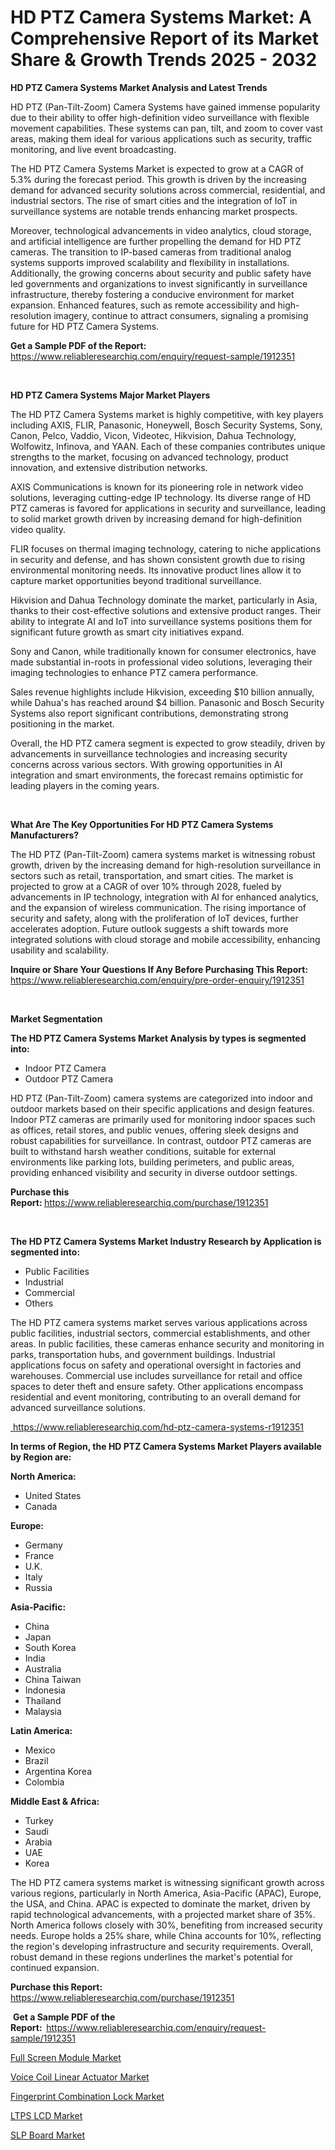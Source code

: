 <p><h1>HD PTZ Camera Systems Market: A Comprehensive Report of its Market Share & Growth Trends 2025 - 2032</h1></p><p><strong>HD PTZ Camera Systems Market Analysis and Latest Trends</strong></p>
<p><p>HD PTZ (Pan-Tilt-Zoom) Camera Systems have gained immense popularity due to their ability to offer high-definition video surveillance with flexible movement capabilities. These systems can pan, tilt, and zoom to cover vast areas, making them ideal for various applications such as security, traffic monitoring, and live event broadcasting.</p><p>The HD PTZ Camera Systems Market is expected to grow at a CAGR of 5.3% during the forecast period. This growth is driven by the increasing demand for advanced security solutions across commercial, residential, and industrial sectors. The rise of smart cities and the integration of IoT in surveillance systems are notable trends enhancing market prospects.</p><p>Moreover, technological advancements in video analytics, cloud storage, and artificial intelligence are further propelling the demand for HD PTZ cameras. The transition to IP-based cameras from traditional analog systems supports improved scalability and flexibility in installations. Additionally, the growing concerns about security and public safety have led governments and organizations to invest significantly in surveillance infrastructure, thereby fostering a conducive environment for market expansion. Enhanced features, such as remote accessibility and high-resolution imagery, continue to attract consumers, signaling a promising future for HD PTZ Camera Systems.</p></p>
<p><strong>Get a Sample PDF of the Report:&nbsp;</strong> <a href="https://www.reliableresearchiq.com/enquiry/request-sample/1912351?utm_campaign=1123&utm_medium=2&utm_source=Github&utm_content=ia&utm_term=11022025&utm_id=hd-ptz-camera-systems">https://www.reliableresearchiq.com/enquiry/request-sample/1912351</a></p>
<p>&nbsp;</p>
<p><strong>HD PTZ Camera Systems Major Market Players</strong></p>
<p><p>The HD PTZ Camera Systems market is highly competitive, with key players including AXIS, FLIR, Panasonic, Honeywell, Bosch Security Systems, Sony, Canon, Pelco, Vaddio, Vicon, Videotec, Hikvision, Dahua Technology, Wolfowitz, Infinova, and YAAN. Each of these companies contributes unique strengths to the market, focusing on advanced technology, product innovation, and extensive distribution networks.</p><p>AXIS Communications is known for its pioneering role in network video solutions, leveraging cutting-edge IP technology. Its diverse range of HD PTZ cameras is favored for applications in security and surveillance, leading to solid market growth driven by increasing demand for high-definition video quality.</p><p>FLIR focuses on thermal imaging technology, catering to niche applications in security and defense, and has shown consistent growth due to rising environmental monitoring needs. Its innovative product lines allow it to capture market opportunities beyond traditional surveillance.</p><p>Hikvision and Dahua Technology dominate the market, particularly in Asia, thanks to their cost-effective solutions and extensive product ranges. Their ability to integrate AI and IoT into surveillance systems positions them for significant future growth as smart city initiatives expand.</p><p>Sony and Canon, while traditionally known for consumer electronics, have made substantial in-roots in professional video solutions, leveraging their imaging technologies to enhance PTZ camera performance.</p><p>Sales revenue highlights include Hikvision, exceeding $10 billion annually, while Dahua's has reached around $4 billion. Panasonic and Bosch Security Systems also report significant contributions, demonstrating strong positioning in the market.</p><p>Overall, the HD PTZ camera segment is expected to grow steadily, driven by advancements in surveillance technologies and increasing security concerns across various sectors. With growing opportunities in AI integration and smart environments, the forecast remains optimistic for leading players in the coming years.</p></p>
<p>&nbsp;</p>
<p><strong>What Are The Key Opportunities For HD PTZ Camera Systems Manufacturers?</strong></p>
<p><p>The HD PTZ (Pan-Tilt-Zoom) camera systems market is witnessing robust growth, driven by the increasing demand for high-resolution surveillance in sectors such as retail, transportation, and smart cities. The market is projected to grow at a CAGR of over 10% through 2028, fueled by advancements in IP technology, integration with AI for enhanced analytics, and the expansion of wireless communication. The rising importance of security and safety, along with the proliferation of IoT devices, further accelerates adoption. Future outlook suggests a shift towards more integrated solutions with cloud storage and mobile accessibility, enhancing usability and scalability.</p></p>
<p><strong>Inquire or Share Your Questions If Any Before Purchasing This Report:</strong> <a href="https://www.reliableresearchiq.com/enquiry/pre-order-enquiry/1912351?utm_campaign=1123&utm_medium=2&utm_source=Github&utm_content=ia&utm_term=11022025&utm_id=hd-ptz-camera-systems">https://www.reliableresearchiq.com/enquiry/pre-order-enquiry/1912351</a></p>
<p>&nbsp;</p>
<p><strong>Market Segmentation</strong></p>
<p><strong>The HD PTZ Camera Systems Market Analysis by types is segmented into:</strong></p>
<p><ul><li>Indoor PTZ Camera</li><li>Outdoor PTZ Camera</li></ul></p>
<p><p>HD PTZ (Pan-Tilt-Zoom) camera systems are categorized into indoor and outdoor markets based on their specific applications and design features. Indoor PTZ cameras are primarily used for monitoring indoor spaces such as offices, retail stores, and public venues, offering sleek designs and robust capabilities for surveillance. In contrast, outdoor PTZ cameras are built to withstand harsh weather conditions, suitable for external environments like parking lots, building perimeters, and public areas, providing enhanced visibility and security in diverse outdoor settings.</p></p>
<p><strong>Purchase this Report:&nbsp;</strong><a href="https://www.reliableresearchiq.com/purchase/1912351?utm_campaign=1123&utm_medium=2&utm_source=Github&utm_content=ia&utm_term=11022025&utm_id=hd-ptz-camera-systems">https://www.reliableresearchiq.com/purchase/1912351</a></p>
<p>&nbsp;</p>
<p><strong>The HD PTZ Camera Systems Market Industry Research by Application is segmented into:</strong></p>
<p><ul><li>Public Facilities</li><li>Industrial</li><li>Commercial</li><li>Others</li></ul></p>
<p><p>The HD PTZ camera systems market serves various applications across public facilities, industrial sectors, commercial establishments, and other areas. In public facilities, these cameras enhance security and monitoring in parks, transportation hubs, and government buildings. Industrial applications focus on safety and operational oversight in factories and warehouses. Commercial use includes surveillance for retail and office spaces to deter theft and ensure safety. Other applications encompass residential and event monitoring, contributing to an overall demand for advanced surveillance solutions.</p></p>
<p><a href="https://www.reliableresearchiq.com/hd-ptz-camera-systems-r1912351?utm_campaign=1123&utm_medium=2&utm_source=Github&utm_content=ia&utm_term=11022025&utm_id=hd-ptz-camera-systems">&nbsp;https://www.reliableresearchiq.com/hd-ptz-camera-systems-r1912351</a></p>
<p><strong>In terms of Region, the HD PTZ Camera Systems Market Players available by Region are:</strong></p>
<p>
    <p> <strong> North America: </strong>
        <ul>
            <li>United States</li>
            <li>Canada</li>
        </ul>
        </p> 
    <p> <strong> Europe: </strong>
        <ul>
            <li>Germany</li>
            <li>France</li>
            <li>U.K.</li>
            <li>Italy</li>
            <li>Russia</li>
        </ul>
        </p> 
    <p> <strong> Asia-Pacific: </strong>
        <ul>
            <li>China</li>
            <li>Japan</li>
            <li>South Korea</li>
            <li>India</li>
            <li>Australia</li>
            <li>China Taiwan</li>
            <li>Indonesia</li>
            <li>Thailand</li>
            <li>Malaysia</li>
        </ul>
        </p> 
    <p> <strong> Latin America: </strong>
        <ul>
            <li>Mexico</li>
            <li>Brazil</li>
            <li>Argentina Korea</li>
            <li>Colombia</li>
        </ul>
        </p> 
    <p> <strong> Middle East & Africa: </strong>
        <ul>
            <li>Turkey</li>
            <li>Saudi</li>
            <li>Arabia</li>
            <li>UAE</li>
            <li>Korea</li>
        </ul>
    </p>
    </p>
<p><p>The HD PTZ camera systems market is witnessing significant growth across various regions, particularly in North America, Asia-Pacific (APAC), Europe, the USA, and China. APAC is expected to dominate the market, driven by rapid technological advancements, with a projected market share of 35%. North America follows closely with 30%, benefiting from increased security needs. Europe holds a 25% share, while China accounts for 10%, reflecting the region's developing infrastructure and security requirements. Overall, robust demand in these regions underlines the market's potential for continued expansion.</p></p>
<p><strong>Purchase this Report: </strong><a href="https://www.reliableresearchiq.com/purchase/1912351?utm_campaign=1123&utm_medium=2&utm_source=Github&utm_content=ia&utm_term=11022025&utm_id=hd-ptz-camera-systems">https://www.reliableresearchiq.com/purchase/1912351</a></p>
<p>&nbsp;<strong>Get a Sample PDF of the Report:&nbsp;&nbsp;</strong><a href="https://www.reliableresearchiq.com/enquiry/request-sample/1912351?utm_campaign=1123&utm_medium=2&utm_source=Github&utm_content=ia&utm_term=11022025&utm_id=hd-ptz-camera-systems">https://www.reliableresearchiq.com/enquiry/request-sample/1912351</a></p>
<p><strong></strong></p>
<p><p><a href="https://github.com/pistosnashxo/Market-Research-Report-List-1/blob/main/full-screen-module-market.md?utm_campaign=1123&utm_medium=2&utm_source=Github&utm_content=ia&utm_term=11022025&utm_id=hd-ptz-camera-systems">Full Screen Module Market</a></p><p><a href="https://github.com/bulkagumanvv/Market-Research-Report-List-1/blob/main/voice-coil-linear-actuator-market.md?utm_campaign=1123&utm_medium=2&utm_source=Github&utm_content=ia&utm_term=11022025&utm_id=hd-ptz-camera-systems">Voice Coil Linear Actuator Market</a></p><p><a href="https://github.com/shamyzinniwl/Market-Research-Report-List-1/blob/main/fingerprint-combination-lock-market.md?utm_campaign=1123&utm_medium=2&utm_source=Github&utm_content=ia&utm_term=11022025&utm_id=hd-ptz-camera-systems">Fingerprint Combination Lock Market</a></p><p><a href="https://github.com/orielaudasfr/Market-Research-Report-List-1/blob/main/ltps-lcd-market.md?utm_campaign=1123&utm_medium=2&utm_source=Github&utm_content=ia&utm_term=11022025&utm_id=hd-ptz-camera-systems">LTPS LCD Market</a></p><p><a href="https://github.com/cernelleogue48/Market-Research-Report-List-1/blob/main/slp-board-market.md?utm_campaign=1123&utm_medium=2&utm_source=Github&utm_content=ia&utm_term=11022025&utm_id=hd-ptz-camera-systems">SLP Board Market</a></p></p>